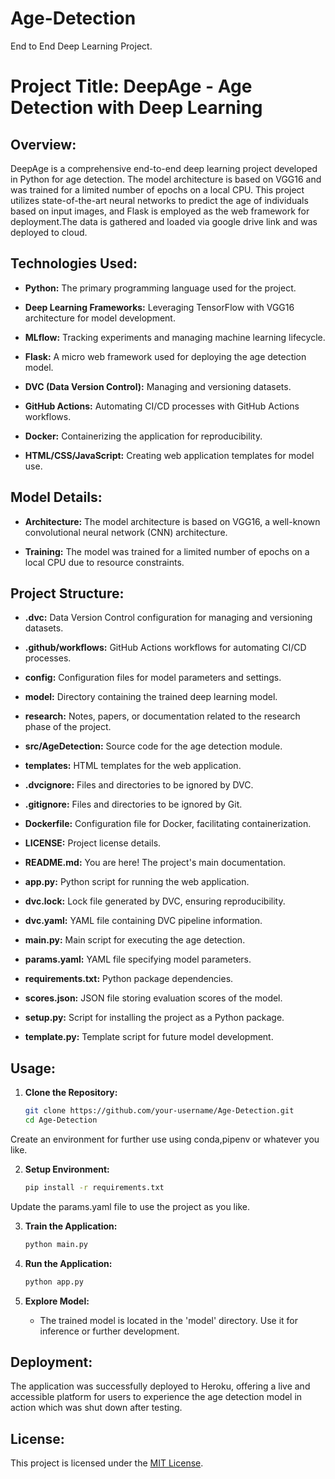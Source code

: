 # Age-Detection
End to End Deep Learning Project.

# Project Title: DeepAge - Age Detection with Deep Learning

## Overview:

DeepAge is a comprehensive end-to-end deep learning project developed in Python for age detection. The model architecture is based on VGG16 and was trained for a limited number of epochs on a local CPU. This project utilizes state-of-the-art neural networks to predict the age of individuals based on input images, and Flask is employed as the web framework for deployment.The data is gathered and loaded via google drive link and was deployed to cloud.

## Technologies Used:

- **Python:** The primary programming language used for the project.
  
- **Deep Learning Frameworks:** Leveraging TensorFlow with VGG16 architecture for model development.

- **MLflow:** Tracking experiments and managing machine learning lifecycle.

- **Flask:** A micro web framework used for deploying the age detection model.

- **DVC (Data Version Control):** Managing and versioning datasets.

- **GitHub Actions:** Automating CI/CD processes with GitHub Actions workflows.

- **Docker:** Containerizing the application for reproducibility.

- **HTML/CSS/JavaScript:** Creating web application templates for model use.

## Model Details:

- **Architecture:** The model architecture is based on VGG16, a well-known convolutional neural network (CNN) architecture.

- **Training:** The model was trained for a limited number of epochs on a local CPU due to resource constraints.

## Project Structure:

- **.dvc:** Data Version Control configuration for managing and versioning datasets.
  
- **.github/workflows:** GitHub Actions workflows for automating CI/CD processes.

- **config:** Configuration files for model parameters and settings.

- **model:** Directory containing the trained deep learning model.

- **research:** Notes, papers, or documentation related to the research phase of the project.

- **src/AgeDetection:** Source code for the age detection module.

- **templates:** HTML templates for the web application.

- **.dvcignore:** Files and directories to be ignored by DVC.

- **.gitignore:** Files and directories to be ignored by Git.

- **Dockerfile:** Configuration file for Docker, facilitating containerization.

- **LICENSE:** Project license details.

- **README.md:** You are here! The project's main documentation.

- **app.py:** Python script for running the web application.

- **dvc.lock:** Lock file generated by DVC, ensuring reproducibility.

- **dvc.yaml:** YAML file containing DVC pipeline information.

- **main.py:** Main script for executing the age detection.

- **params.yaml:** YAML file specifying model parameters.

- **requirements.txt:** Python package dependencies.

- **scores.json:** JSON file storing evaluation scores of the model.

- **setup.py:** Script for installing the project as a Python package.

- **template.py:** Template script for future model development.

## Usage:



1. **Clone the Repository:**
   ```bash
   git clone https://github.com/your-username/Age-Detection.git
   cd Age-Detection
   ```
Create an environment for further use using conda,pipenv or whatever you like.

2. **Setup Environment:**
   ```bash
   pip install -r requirements.txt
   ```
Update the params.yaml file to use the project as you like.

3. **Train the Application:**
   ```bash
   python main.py
   ```

4. **Run the Application:**
   ```bash
   python app.py
   ```

5. **Explore Model:**
   - The trained model is located in the 'model' directory. Use it for inference or further development.

## Deployment:

The application was successfully deployed to Heroku, offering a live and accessible platform for users to experience the age detection model in action which was shut down after testing.


## License:

This project is licensed under the [MIT License](LICENSE).
